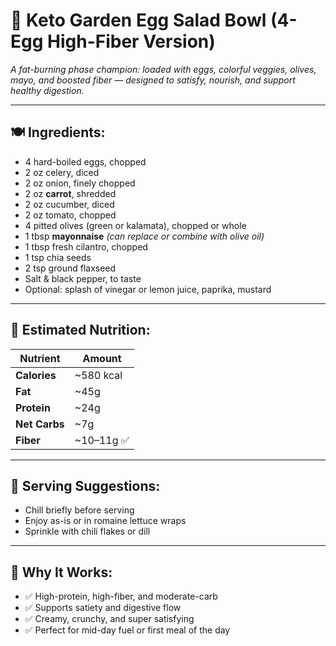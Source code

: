 # 🥚 Keto Garden Egg Salad Bowl (4-Egg High-Fiber Version)  
*A fat-burning phase champion: loaded with eggs, colorful veggies, olives, mayo, and boosted fiber — designed to satisfy, nourish, and support healthy digestion.*

---

## 🍽️ Ingredients:
- 4 hard-boiled eggs, chopped  
- 2 oz celery, diced  
- 2 oz onion, finely chopped  
- 2 oz **carrot**, shredded  
- 2 oz cucumber, diced  
- 2 oz tomato, chopped  
- 4 pitted olives (green or kalamata), chopped or whole  
- 1 tbsp **mayonnaise** *(can replace or combine with olive oil)*  
- 1 tbsp fresh cilantro, chopped  
- 1 tsp chia seeds  
- 2 tsp ground flaxseed  
- Salt & black pepper, to taste  
- Optional: splash of vinegar or lemon juice, paprika, mustard

---

## 🧾 Estimated Nutrition:

| Nutrient     | Amount |
|--------------|--------|
| **Calories** | ~580 kcal  
| **Fat**      | ~45g  
| **Protein**  | ~24g  
| **Net Carbs**| ~7g  
| **Fiber**    | ~10–11g ✅  

---

## 🍴 Serving Suggestions:
- Chill briefly before serving  
- Enjoy as-is or in romaine lettuce wraps  
- Sprinkle with chili flakes or dill  

---

## 🧠 Why It Works:
- ✅ High-protein, high-fiber, and moderate-carb  
- ✅ Supports satiety and digestive flow  
- ✅ Creamy, crunchy, and super satisfying  
- ✅ Perfect for mid-day fuel or first meal of the day
